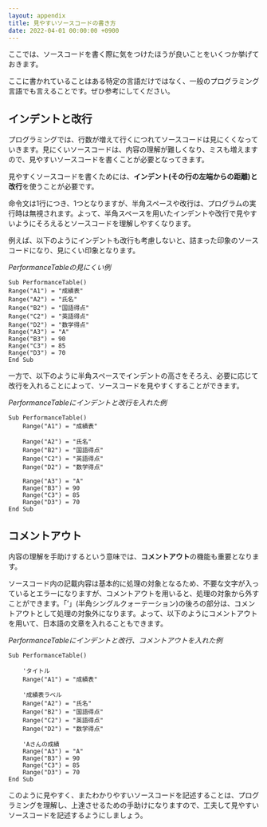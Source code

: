 ```yaml
---
layout: appendix
title: 見やすいソースコードの書き方
date: 2022-04-01 00:00:00 +0900
---
```


ここでは、ソースコードを書く際に気をつけたほうが良いことをいくつか挙げておきます。

ここに書かれていることはある特定の言語だけではなく、一般のプログラミング言語でも言えることです。ぜひ参考にしてください。


インデントと改行
----------------

プログラミングでは、行数が増えて行くにつれてソースコードは見にくくなっていきます。見にくいソースコードは、内容の理解が難しくなり、ミスも増えますので、見やすいソースコードを書くことが必要となってきます。

見やすくソースコードを書くためには、**インデント(その行の左端からの距離)**と**改行**を使うことが必要です。

命令文は1行につき、1つとなりますが、半角スペースや改行は、プログラムの実行時は無視されます。よって、半角スペースを用いたインデントや改行で見やすいようにそろえるとソースコードを理解しやすくなります。

例えば、以下のようにインデントも改行も考慮しないと、詰まった印象のソースコードになり、見にくい印象となります。

*PerformanceTableの見にくい例*

    Sub PerformanceTable()
    Range("A1") = "成績表"
    Range("A2") = "氏名"
    Range("B2") = "国語得点"
    Range("C2") = "英語得点"
    Range("D2") = "数学得点"
    Range("A3") = "A"
    Range("B3") = 90
    Range("C3") = 85
    Range("D3") = 70
    End Sub

一方で、以下のように半角スペースでインデントの高さをそろえ、必要に応じて改行を入れることによって、ソースコードを見やすくすることができます。

*PerformanceTableにインデントと改行を入れた例*

    Sub PerformanceTable()
        Range("A1") = "成績表"

        Range("A2") = "氏名"
        Range("B2") = "国語得点"
        Range("C2") = "英語得点"
        Range("D2") = "数学得点"

        Range("A3") = "A"
        Range("B3") = 90
        Range("C3") = 85
        Range("D3") = 70
    End Sub

コメントアウト
----------------


内容の理解を手助けするという意味では、**コメントアウト**の機能も重要となります。

ソースコード内の記載内容は基本的に処理の対象となるため、不要な文字が入っているとエラーになりますが、コメントアウトを用いると、処理の対象から外すことができます。「’」(半角シングルクォーテーション)の後ろの部分は、コメントアウトとして処理の対象外になります。よって、以下のようにコメントアウトを用いて、日本語の文章を入れることもできます。

*PerformanceTableにインデントと改行、コメントアウトを入れた例*

    Sub PerformanceTable()
        
        'タイトル
        Range("A1") = "成績表"
        
        '成績表ラベル
        Range("A2") = "氏名"
        Range("B2") = "国語得点"
        Range("C2") = "英語得点"
        Range("D2") = "数学得点"
        
        'Aさんの成績
        Range("A3") = "A"
        Range("B3") = 90
        Range("C3") = 85
        Range("D3") = 70
    End Sub


このように見やすく、またわかりやすいソースコードを記述することは、プログラミングを理解し、上達させるための手助けになりますので、工夫して見やすいソースコードを記述するようにしましょう。

